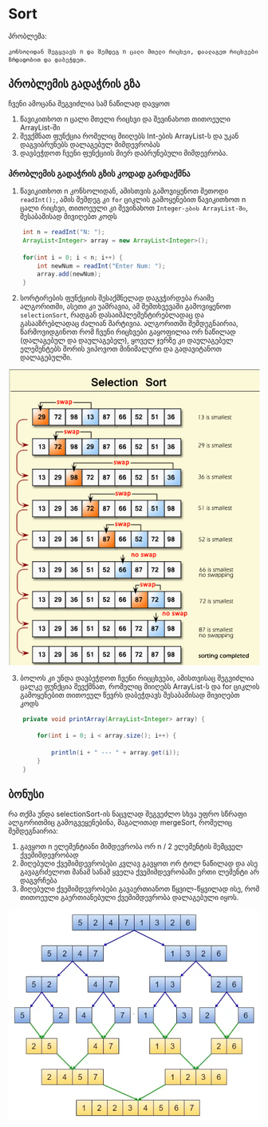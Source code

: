 # Sort

პრობლემა:
```
კონსოლიდან შეგყვავს n და შემდეგ n ცალი მთელი რიცხვი, დაალაგეთ რიცხვები
ზრდადობით და დაბეჭდეთ.
```




## პრობლემის გადაჭრის გზა
ჩვენი ამოცანა შეგვიძლია სამ ნაწილად დავყოთ
1. წავიკითხოთ n ცალი მთელი რიცხვი და შევინახოთ თითოეული ArrayList-ში
2. შევქმნათ ფუნქცია რომელიც მიიღებს Int-ების ArrayList-ს და უკან დაგვიბრუნებს დალაგებულ მიმდევრობას
3. დავბეჭდოთ ჩვენი ფუნქციის მიერ დაბრუნებული მიმდევრობა.

### პრობლემის გადაჭრის გზის კოდად გარდაქმნა
1. წავიკითხოთ n კონსოლიდან, ამისთვის გამოვიყენოთ მეთოდი `readInt();`, ამის შემდეგ კი `for` ციკლის გამოყენებით წავიკითხოთ n ცალი რიცხვი, თითოეული კი შევინახოთ `Integer-ების ArrayList-ში`, შესაბამისად მივიღებთ კოდს  
```java
	int n = readInt("N: ");
	ArrayList<Integer> array = new ArrayList<Integer>();
		
	for(int i = 0; i < n; i++) {
		int newNum = readInt("Enter Num: ");
		array.add(newNum);
	}	
```
2. სორტირების ფუნქციის შესაქმნელად დაგვჭირდება რაიმე ალგორითმი, ასეთი კი უამრავია, ამ შემთხვევაში გამოვიყენოთ `selectionSort`, რადგან დასაიმპლემენტირებლადაც და გასააზრებლადაც ძალიან მარტივია. ალგორითმი შემდეგნაირია, წარმოვიდგინოთ რომ ჩვენი რიცხვები გაყოფილია ორ ნაწილად (დალაგებულ და დაულაგებელ), ყოველ ჯერზე კი დაულაგებელ ელემენტებს შორის ვიპოვოთ მინიმალური და გადავიტანოთ დალაგებულში.  

![Selection Sort](/problem-set/images/Selection_Sort.png)

3. ბოლოს კი უნდა დავბეჭდოთ ჩვენი რიცცხვები, ამისთვისაც შეგვიძლია ცალკე ფუნქცია შევქმნათ, რომელიც მიიღებს ArrayList-ს და for ციკლის გამოყენებით თითოეულ წევრს დაბეჭდავს შესაბამისად მივიღებთ კოდს
```java
	private void printArray(ArrayList<Integer> array) {
		
		for(int i = 0; i < array.size(); i++) {
			
			println(i + " --- " + array.get(i));
		}
	}
```

## ბონუსი
რა თქმა უნდა selectionSort-ის ნაცვლად შეგვეძლო სხვა უფრო სწრაფი ალგორითმიც გამოგვეყენებინა, მაგალითად mergeSort, რომელიც შემდეგნაირია:
1. გავყოთ n ელემენტიანი მიმდევრობა ორ n / 2 ელემენტის შემცველ ქვემიმდევრობად
2. მიღებული ქვემიმდევრობები კვლავ გავყოთ ორ ტოლ ნაწილად და ასე გავაგრძელოთ მანამ სანამ ყველა ქვემიმდევრობაში ერთი ლემენტი არ დაგვრჩება
3. მიღებული ქვემიმდევრობები გავაერთიანოთ წყვილ-წყვილად ისე, რომ თითოეული გაერთიანებული ქვემიმდევრობა დალაგებული იყოს.

![Merge Sort](/problem-set/images/Merge_Sort.png)

